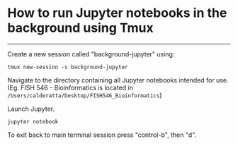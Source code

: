 # How to run Jupyter notebooks in the background using Tmux

***

Create a new session called "background-jupyter" using:

`tmux new-session -s background-jupyter`

Navigate to the directory containing all Jupyter notebooks intended for use. (Eg. FISH 546 - Bioinformatics is located in `/Users/calderatta/Desktop/FISH546_Bioinformatics`)

Launch Jupyter.

`jupyter notebook`

To exit back to main terminal session press "control-b", then "d".
